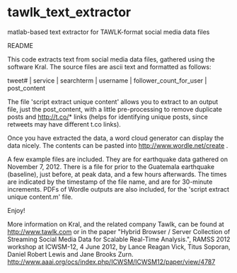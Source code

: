 tawlk_text_extractor
====================

matlab-based text extractor for TAWLK-format social media data files

README

This code extracts text from social media data 
files, gathered using the software Kral. The source
files are ascii text and formatted as follows:

tweet# | service | searchterm | username | follower_count_for_user | post_content

The file 'script extract unique content' allows 
you to extract to an output file, just the post_content,
with a little pre-processing to remove duplicate posts
and http://t.co/* links (helps for identifying unique 
posts, since retweets may have different t.co links).

Once you have extracted the data, a word cloud 
generator can display the data nicely. The contents can 
be pasted into http://www.wordle.net/create .  

A few example files are included. They are for earthquake
data gathered on November 7, 2012. There is a file 
for prior to the Guatemala earthquake (baseline), 
just before, at peak data, and a few hours afterwards.
The times are indicated by the timestamp of the file
name, and are for 30-minute increments. PDFs of Wordle
outputs are also included, for the 'script extract unique
content.m' file.

Enjoy!

More information on Kral, and the related 
company Tawlk, can be found at http://www.tawlk.com 
or in the paper "Hybrid Browser / Server Collection
of Streaming Social Media Data for Scalable 
Real-Time Analysis.", RAMSS 2012 workshop at
ICWSM-12, 4 June 2012, by Lance Reagan Vick,
Titus Soporan, Daniel Robert Lewis and Jane 
Brooks Zurn.
http://www.aaai.org/ocs/index.php/ICWSM/ICWSM12/paper/view/4787
